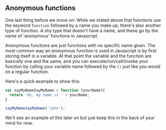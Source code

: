 ## Anonymous functions
One last thing before we move on: While we stated above that functions use the keyword `function` followed by a name you make up, there's also another type of function. A shy type that doesn't have a name, and these go by the name of 'anonymous' functions in Javascript.

Anonymous functions are just functions with no specific name given. The most common way an anonymous function is used in Javascript is by first storing itself in a variable. At that point the variable and the function are basically one and the same, and you can execute/run/call/invoke your function by calling your variable name followed by the `()` just like you would on a regular function.

Here's a quick example to show this:

~~~~js
var sayMyNameSayMyName = function (yourName){
  return 'Hi, my name is ' + yourName;
}

sayMyNameSayMyName('John');
~~~~

We'll see an example of this later on but just keep this in the back of your mind for now.
